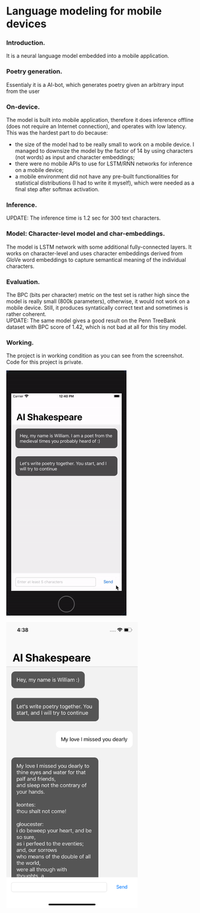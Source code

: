 # Language modeling for mobile devices
### Introduction. 
It is a neural language model embedded into a mobile application. <br/>
### Poetry generation. 
Essentialy it is a AI-bot, which generates poetry given an arbitrary input from the user <br/>
### On-device. 
The model is built into mobile application, therefore it does inference offline (does not require an Internet connection), and operates with low latency.
<br> This was the hardest part to do because: <br>
- the size of the model had to be really small to work on a mobile device. I managed to downsize the model by the factor of 14 by using characters (not words) as input and character embeddings; <br>
- there were no mobile APIs to use for LSTM/RNN networks for inference on a mobile device; 
- a mobile environment did not have any pre-built functionalities for statistical distributions (I had to write it myself), which were needed as a final step after softmax activation.
### Inference. 
UPDATE: The inference time is 1.2 sec for 300 text characters.
### Model: Character-level model and char-embeddings. 
The model is LSTM network with some additional fully-connected layers. It works on character-level and uses character embeddings derived from GloVe word embeddings to capture semantical meaning of the individual characters.
### Evaluation. 
The BPC (bits per character) metric on the test set is rather high since the model is really small (800k parameters), otherwise, it would not work on a mobile device. Still, it produces syntatically correct text and sometimes is rather coherent. <br/>
UPDATE: The same model gives a good result on the Penn TreeBank dataset with BPC score of 1.42, which is not bad at all for this tiny model.
### Working. 
The project is in working condition as you can see from the screenshot. Code for this project is private.

![Alt Text](images/ai-shakespeare.gif)

<img src="images/ai-shakespeare.png" width="350">


